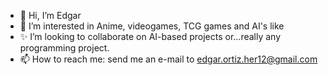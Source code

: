 - 👋 Hi, I’m Edgar
- 👀 I’m interested in Anime, videogames, TCG games and AI's like 
- ✨ I’m looking to collaborate on AI-based projects or...really any programming project.
- 📫 How to reach me: send me an e-mail to edgar.ortiz.her12@gmail.com

<!---
Ragde1207/Ragde1207 is a ✨ special ✨ repository because its `README.md` (this file) appears on your GitHub profile.
You can click the Preview link to take a look at your changes.
--->
